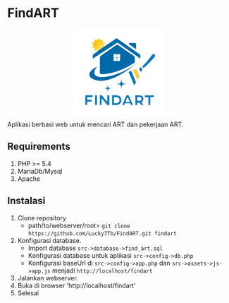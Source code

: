 # FindART

<p align="center"><img src="./src/assets/img/findart_logo.png"></p>

Aplikasi berbasi web untuk mencari ART dan pekerjaan ART. 

## Requirements
1. PHP >= 5.4
2. MariaDb/Mysql
3. Apache

## Instalasi

1. Clone repository
	- path/to/webserver/root> `git clone https://github.com/Lucky7Tb/FindART.git findart`
2. Konfigurasi database.
	 - Import database `src->database->find_art.sql`
   - Konfigurasi database untuk aplikasi `src->config->db.php`
   - Konfigurasi baseUrl di `src->config->app.php` dan `src->assets->js->app.js` menjadi `http://localhost/findart`
3. Jalankan webserver.
4. Buka di browser 'http://localhost/findart'
5. Selesai
